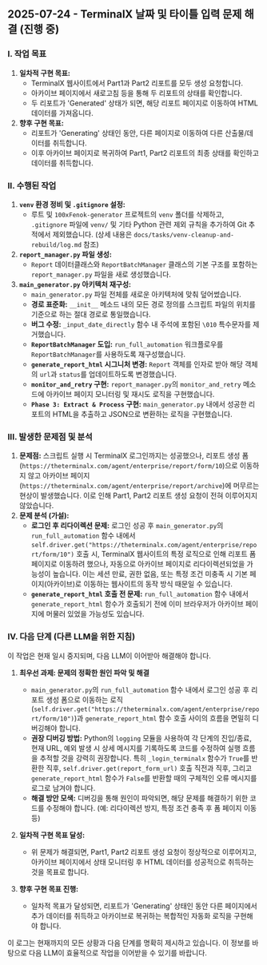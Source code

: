 ## 2025-07-24 - TerminalX 날짜 및 타이틀 입력 문제 해결 (진행 중)

### I. 작업 목표

1.  **일차적 구현 목표:**
    *   TerminalX 웹사이트에서 Part1과 Part2 리포트를 모두 생성 요청합니다.
    *   아카이브 페이지에서 새로고침 등을 통해 두 리포트의 상태를 확인합니다.
    *   두 리포트가 'Generated' 상태가 되면, 해당 리포트 페이지로 이동하여 HTML 데이터를 가져옵니다.
2.  **향후 구현 목표:**
    *   리포트가 'Generating' 상태인 동안, 다른 페이지로 이동하여 다른 산출물/데이터를 취득합니다.
    *   이후 아카이브 페이지로 복귀하여 Part1, Part2 리포트의 최종 상태를 확인하고 데이터를 취득합니다.

### II. 수행된 작업

1.  **`venv` 환경 정비 및 `.gitignore` 설정:**
    *   루트 및 `100xFenok-generator` 프로젝트의 `venv` 폴더를 삭제하고, `.gitignore` 파일에 `venv/` 및 기타 Python 관련 제외 규칙을 추가하여 Git 추적에서 제외했습니다. (상세 내용은 `docs/tasks/venv-cleanup-and-rebuild/log.md` 참조)
2.  **`report_manager.py` 파일 생성:**
    *   `Report` 데이터클래스와 `ReportBatchManager` 클래스의 기본 구조를 포함하는 `report_manager.py` 파일을 새로 생성했습니다.
3.  **`main_generator.py` 아키텍처 재구성:**
    *   `main_generator.py` 파일 전체를 새로운 아키텍처에 맞춰 덮어썼습니다.
    *   **경로 표준화:** `__init__` 메소드 내의 모든 경로 정의를 스크립트 파일의 위치를 기준으로 하는 절대 경로로 통일했습니다.
    *   **버그 수정:** `_input_date_directly` 함수 내 주석에 포함된 `\010` 특수문자를 제거했습니다.
    *   **`ReportBatchManager` 도입:** `run_full_automation` 워크플로우를 `ReportBatchManager`를 사용하도록 재구성했습니다.
    *   **`generate_report_html` 시그니처 변경:** `Report` 객체를 인자로 받아 해당 객체의 `url`과 `status`를 업데이트하도록 변경했습니다.
    *   **`monitor_and_retry` 구현:** `report_manager.py`의 `monitor_and_retry` 메소드에 아카이브 페이지 모니터링 및 재시도 로직을 구현했습니다.
    *   **`Phase 3: Extract & Process` 구현:** `main_generator.py` 내에서 성공한 리포트의 HTML을 추출하고 JSON으로 변환하는 로직을 구현했습니다.

### III. 발생한 문제점 및 분석

1.  **문제점:** 스크립트 실행 시 TerminalX 로그인까지는 성공했으나, 리포트 생성 폼(`https://theterminalx.com/agent/enterprise/report/form/10`)으로 이동하지 않고 아카이브 페이지(`https://theterminalx.com/agent/enterprise/report/archive`)에 머무르는 현상이 발생했습니다. 이로 인해 Part1, Part2 리포트 생성 요청이 전혀 이루어지지 않았습니다.
2.  **문제 분석 (가설):**
    *   **로그인 후 리다이렉션 문제:** 로그인 성공 후 `main_generator.py`의 `run_full_automation` 함수 내에서 `self.driver.get("https://theterminalx.com/agent/enterprise/report/form/10")` 호출 시, TerminalX 웹사이트의 특정 로직으로 인해 리포트 폼 페이지로 이동하려 했으나, 자동으로 아카이브 페이지로 리다이렉션되었을 가능성이 높습니다. 이는 세션 만료, 권한 없음, 또는 특정 조건 미충족 시 기본 페이지(아카이브)로 이동하는 웹사이트의 동작 방식 때문일 수 있습니다.
    *   **`generate_report_html` 호출 전 문제:** `run_full_automation` 함수 내에서 `generate_report_html` 함수가 호출되기 전에 이미 브라우저가 아카이브 페이지에 머물러 있었을 가능성도 있습니다.

### IV. 다음 단계 (다른 LLM을 위한 지침)

이 작업은 현재 일시 중지되며, 다음 LLM이 이어받아 해결해야 합니다.

1.  **최우선 과제: 문제의 정확한 원인 파악 및 해결**
    *   `main_generator.py`의 `run_full_automation` 함수 내에서 로그인 성공 후 리포트 생성 폼으로 이동하는 로직(`self.driver.get("https://theterminalx.com/agent/enterprise/report/form/10")`)과 `generate_report_html` 함수 호출 사이의 흐름을 면밀히 디버깅해야 합니다.
    *   **권장 디버깅 방법:** Python의 `logging` 모듈을 사용하여 각 단계의 진입/종료, 현재 URL, 예외 발생 시 상세 메시지를 기록하도록 코드를 수정하여 실행 흐름을 추적할 것을 강력히 권장합니다. 특히 `_login_terminalx` 함수가 `True`를 반환한 직후, `self.driver.get(report_form_url)` 호출 직전과 직후, 그리고 `generate_report_html` 함수가 `False`를 반환할 때의 구체적인 오류 메시지를 로그로 남겨야 합니다.
    *   **해결 방안 모색:** 디버깅을 통해 원인이 파악되면, 해당 문제를 해결하기 위한 코드를 수정해야 합니다. (예: 리다이렉션 방지, 특정 조건 충족 후 폼 페이지 이동 등)

2.  **일차적 구현 목표 달성:**
    *   위 문제가 해결되면, Part1, Part2 리포트 생성 요청이 정상적으로 이루어지고, 아카이브 페이지에서 상태 모니터링 후 HTML 데이터를 성공적으로 취득하는 것을 목표로 합니다.

3.  **향후 구현 목표 진행:**
    *   일차적 목표가 달성되면, 리포트가 'Generating' 상태인 동안 다른 페이지에서 추가 데이터를 취득하고 아카이브로 복귀하는 복합적인 자동화 로직을 구현해야 합니다.

이 로그는 현재까지의 모든 상황과 다음 단계를 명확히 제시하고 있습니다. 이 정보를 바탕으로 다음 LLM이 효율적으로 작업을 이어받을 수 있기를 바랍니다.

